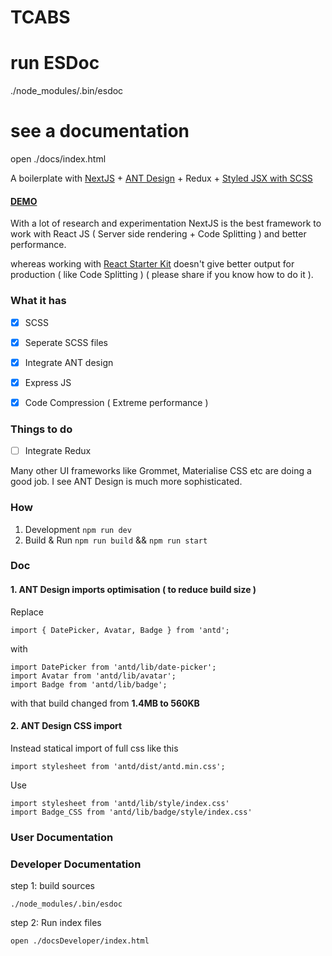 # **TCABS**


# run ESDoc
./node_modules/.bin/esdoc

# see a documentation
open ./docs/index.html


A boilerplate with [NextJS](https://github.com/zeit/next.js/) + [ANT Design](ant.design) + Redux + [Styled JSX with SCSS](https://www.npmjs.com/package/@zeit/next-sass)

#### [DEMO](https://fifi-ashinga.herokuapp.com/)

With a lot of research and experimentation NextJS is the best framework to work with React JS ( Server side rendering + Code Splitting ) and better performance.

whereas working with [React Starter Kit](https://github.com/kriasoft/react-starter-kit) doesn't give better output for production ( like Code Splitting ) ( please share if you know how to do it ).

### What it has

- [x] SCSS
- [x] Seperate SCSS files
- [x] Integrate ANT design
- [x] Express JS
- [x] Code Compression ( Extreme performance )


### Things to do

- [ ] Integrate Redux



Many other UI frameworks like Grommet, Materialise CSS etc are doing a good job. I see ANT Design is much more sophisticated.

### How

1. Development ```npm run dev```
2. Build & Run ```npm run build``` &&  ```npm run start```

### Doc

#### 1. ANT Design imports optimisation ( to reduce build size )

Replace
```
import { DatePicker, Avatar, Badge } from 'antd';
```
with
```
import DatePicker from 'antd/lib/date-picker';
import Avatar from 'antd/lib/avatar';
import Badge from 'antd/lib/badge';
```

with that build changed from **1.4MB to 560KB**

#### 2. ANT Design CSS import

Instead statical import of full css  like this
```
import stylesheet from 'antd/dist/antd.min.css';
```
Use
```
import stylesheet from 'antd/lib/style/index.css'
import Badge_CSS from 'antd/lib/badge/style/index.css'
```


### User Documentation

### Developer Documentation
step 1: build sources
```
./node_modules/.bin/esdoc

```
step 2: Run index files
```
open ./docsDeveloper/index.html
```
